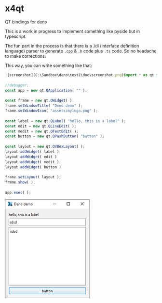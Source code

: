 # x4qt
QT bindings for deno

This is a work in progress to implement something like pyside but in typescript.

The fun part in the process is that there is a .idl (interface definition language) parser to generate `.cpp` & `.h` code plus `.ts` code. So no headache to make corrections.


This way, you can write something like that:

```ts
![screenshot](C:\Sandbox\deno\test2\doc\screenshot.png)import * as qt from "./qt.ts"

//debugger;
const app = new qt.QApplication( "" );

const frame = new qt.QWidget( );
frame.setWindowTitle( "Deno demo" );
frame.setWindowIcon( "assets/mylogo.png" );

const label = new qt.QLabel( "hello, this is a label" );
const edit = new qt.QLineEdit( );
const medit = new qt.QTextEdit( );
const button = new qt.QPushButton( "button" );

const layout = new qt.QVBoxLayout( );
layout.addWidget( label )
layout.addWidget( edit )
layout.addWidget( medit )
layout.addWidget( button )

frame.setLayout( layout );
frame.show( );

app.exec( );

```

![Screenshot](doc/screenshot.png)